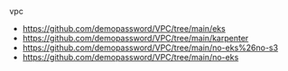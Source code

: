 vpc
- https://github.com/demopassword/VPC/tree/main/eks
- https://github.com/demopassword/VPC/tree/main/karpenter
- https://github.com/demopassword/VPC/tree/main/no-eks%26no-s3
- https://github.com/demopassword/VPC/tree/main/no-eks